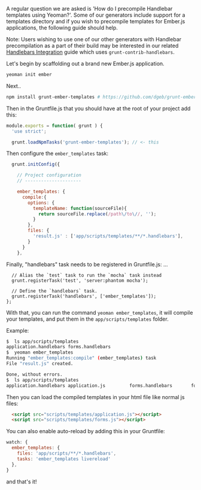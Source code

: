 A regular question we are asked is 'How do I precompile Handlebar templates using Yeoman?'. Some of our generators include support for a templates directory and if you wish to precompile templates for Ember.js applications, the following guide should help.

Note: Users wishing to use one of our other generators with Handlebar precompilation as a part of their build may be interested in our related [Handlebars Integration](https://github.com/yeoman/yeoman/wiki/Handlebars-integration) guide which uses `grunt-contrib-handlebars`.

Let's begin by scaffolding out a brand new Ember.js application.

```sh
yeoman init ember
```
Next..

```sh
npm install grunt-ember-templates # https://github.com/dgeb/grunt-ember-templates
```
Then in the Gruntfile.js that you should have at the root of your project add this:

```js
module.exports = function( grunt ) {
  'use strict';

  grunt.loadNpmTasks('grunt-ember-templates'); // <- this
```

Then configure the `ember_templates` task:

```js
  grunt.initConfig({

    // Project configuration
    // ---------------------

    ember_templates: {
      compile:{
        options: {
          templateName: function(sourceFile){
            return sourceFile.replace(/path\/to\//, '');
          }
        },
        files: {
          'result.js' : ['app/scripts/templates/**/*.handlebars'],
        }
      }
    },
```

Finally, "handlebars" task needs to be registered in Gruntfile.js:
      ...

      // Alias the `test` task to run the `mocha` task instead
      grunt.registerTask('test', 'server:phantom mocha');

      // Define the `handlebars` task.
      grunt.registerTask('handlebars', ['ember_templates']);
    };



With that, you can run the command `yeoman ember_templates`, it will compile your templates, and put them in the `app/scripts/templates` folder.

Example:

```sh
$  ls app/scripts/templates
application.handlebars forms.handlebars
$  yeoman ember_templates
Running "ember_templates:compile" (ember_templates) task
File "result.js" created.

Done, without errors.
$  ls app/scripts/templates
application.handlebars application.js         forms.handlebars       forms.js

```
Then you can load the compiled templates in your html file like normal js files:

```html
  <script src="scripts/templates/application.js"></script>
  <script src="scripts/templates/forms.js"></script>
```

You can also enable auto-reload by adding this in your Gruntfile:

```js
watch: {
  ember_templates: {
    files: 'app/scripts/**/*.handlebars',
    tasks: 'ember_templates livereload'
  },
}
```

and that's it!
